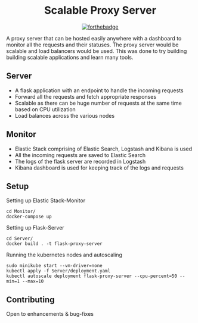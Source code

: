 <div align='center'>
  
# Scalable Proxy Server

[![forthebadge](https://forthebadge.com/images/badges/you-didnt-ask-for-this.svg)](https://forthebadge.com)

</div>

A proxy server that can be hosted easily anywhere with a dashboard to monitor all the requests and their statuses. The proxy server would be scalable and load balancers would be used. This was done to try building building scalable applications and learn many tools.

## Server

* A flask application with an endpoint to handle the incoming requests
* Forward all the requests and fetch appropriate responses
* Scalable as there can be huge number of requests at the same time based on CPU utilization
* Load balances across the various nodes

## Monitor

* Elastic Stack comprising of Elastic Search, Logstash and Kibana is used
* All the incoming requests are saved to Elastic Search
* The logs of the flask server are recorded in Logstash
* Kibana dashboard is used for keeping track of the logs and requests

## Setup

Setting up Elastic Stack-Monitor
```
cd Monitor/
docker-compose up
```

Setting up Flask-Server
```
cd Server/
docker build . -t flask-proxy-server
```

Running the kubernetes nodes and autoscaling
```
sudo minikube start --vm-driver=none
kubectl apply -f Server/deployment.yaml
kubectl autoscale deployment flask-proxy-server --cpu-percent=50 --min=1 --max=10
```

## Contributing

Open to enhancements & bug-fixes
